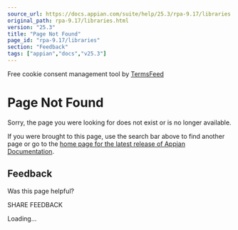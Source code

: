 ```yaml
---
source_url: https://docs.appian.com/suite/help/25.3/rpa-9.17/libraries.html
original_path: rpa-9.17/libraries.html
version: "25.3"
title: "Page Not Found"
page_id: "rpa-9.17/libraries"
section: "Feedback"
tags: ["appian","docs","v25.3"]
---
```



Free cookie consent management tool by [TermsFeed](https://www.termsfeed.com/)

# Page Not Found

Sorry, the page you were looking for does not exist or is no longer available.

If you were brought to this page, use the search bar above to find another page or go to the [home page for the latest release of Appian Documentation](https://docs.appian.com/suite/help/latest/).

## Feedback

Was this page helpful?

SHARE FEEDBACK

Loading...
